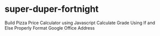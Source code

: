 # super-duper-fortnight
Build Pizza Price Calculator using Javascript
Calculate Grade Using If and Else
Properly Format Google Office Address
